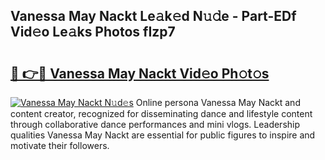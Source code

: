 ## Vanessa May Nackt Le𝚊k𝚎d N𝚞𝚍e - Part-EDf Vid𝚎o Le𝚊ks Photos fIzp7

# <h2><a href="http://fb8kbx.evod.top/?m=Vanessa+May+Nackt">🔗 👉🔴 Vanessa May Nackt Vid𝚎o Ph𝚘t𝚘s</a></h2>

[![Vanessa May Nackt N𝚞d𝚎s](https://i.imgur.com/8V9OHl7.gif)](http://fb8kbx.evod.top/?m=Vanessa+May+Nackt)
Online persona Vanessa May Nackt and content creator, recognized for disseminating dance and lifestyle content through collaborative dance performances and mini vlogs. Leadership qualities Vanessa May Nackt are essential for public figures to inspire and motivate their followers. 
